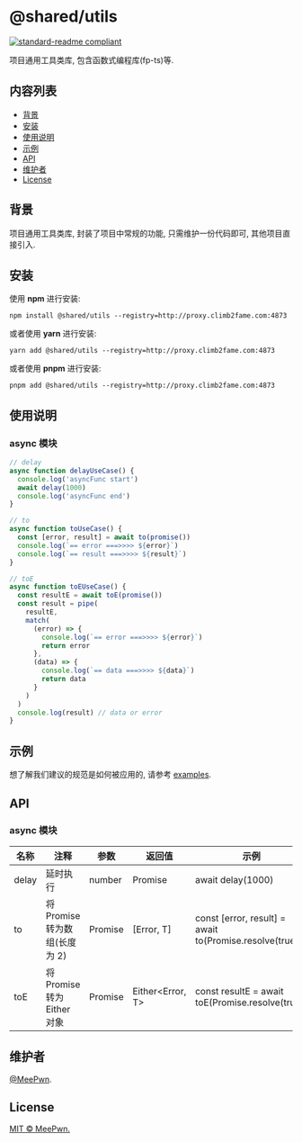# @shared/utils

[![standard-readme compliant](https://img.shields.io/badge/readme%20style-standard-brightgreen.svg?style=flat-square)](https://github.com/RichardLitt/standard-readme)

项目通用工具类库, 包含函数式编程库(fp-ts)等.

## 内容列表

- [背景](#背景)
- [安装](#安装)
- [使用说明](#使用说明)
- [示例](#示例)
- [API](#API)
- [维护者](#维护者)
- [License](#license)

## 背景

项目通用工具类库, 封装了项目中常规的功能, 只需维护一份代码即可, 其他项目直接引入.

## 安装

使用 **npm** 进行安装:

```shell
npm install @shared/utils --registry=http://proxy.climb2fame.com:4873
```

或者使用 **yarn** 进行安装:

```shell
yarn add @shared/utils --registry=http://proxy.climb2fame.com:4873
```

或者使用 **pnpm** 进行安装:

```shell
pnpm add @shared/utils --registry=http://proxy.climb2fame.com:4873
```

## 使用说明

### async 模块

```typescript
// delay
async function delayUseCase() {
  console.log('asyncFunc start')
  await delay(1000)
  console.log('asyncFunc end')
}

// to
async function toUseCase() {
  const [error, result] = await to(promise())
  console.log(`== error ===>>>> ${error}`)
  console.log(`== result ===>>>> ${result}`)
}

// toE
async function toEUseCase() {
  const resultE = await toE(promise())
  const result = pipe(
    resultE,
    match(
      (error) => {
        console.log(`== error ===>>>> ${error}`)
        return error
      },
      (data) => {
        console.log(`== data ===>>>> ${data}`)
        return data
      }
    )
  )
  console.log(result) // data or error
}
```

## 示例

想了解我们建议的规范是如何被应用的, 请参考 [examples](examples/).

## API

### async 模块

| **名称** | **注释**                      | **参数**   | **返回值**       | **示例**                                                |
| -------- | ----------------------------- | ---------- | ---------------- | ------------------------------------------------------- |
| delay    | 延时执行                      | number     | Promise<void>    | await delay(1000)                                       |
| to       | 将 Promise 转为数组(长度为 2) | Promise<T> | [Error, T]       | const [error, result] = await to(Promise.resolve(true)) |
| toE      | 将 Promise 转为 Either 对象   | Promise<T> | Either<Error, T> | const resultE = await toE(Promise.resolve(true))        |

## 维护者

[@MeePwn](https://github.com/maybewaityou).

## License

[MIT © MeePwn.](LICENSE)
